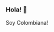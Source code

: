 ### Hola! 👋

<!--
**chaconnb/chaconnb** is a ✨ _special_ ✨ repository because its `README.md` (this file) appears on your GitHub profile.

Here are some ideas to get you started:

🔭 I’m currently a Ph.D. student @ UT Austin!
🤔 My research predominantly revolves around the mitigation of uncertainty in the contexts of exploration and development scenarios, encompassing a wide spectrum of applications within the domains of oil, gas, mining, and carbon capture, utilization, and storage (CCUS).
🌱 I’m currently learning about geostatistics, deep learning, and optimization in order to find ways to improve how to characterize the sub-surface. 
⚡ Fun fact: I love nature and hikes!
--> Soy Colombiana!
